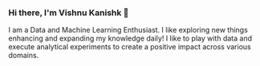 ### Hi there, I'm Vishnu Kanishk 👋
I am a Data and Machine Learning Enthusiast. I like exploring new things enhancing and expanding my knowledge daily! I like to play with data and execute analytical experiments to create a positive impact across various domains.
<!--
**vishnu-kanishk/vishnu-kanishk** is a ✨ _special_ ✨ repository because its `README.md` (this file) appears on your GitHub profile.

Here are some ideas to get you started:

- 🔭 I’m currently working on ...
🌱 I’m currently learning Tableau and Deep Learning
- 👯 I’m looking to collaborate on ...
- 🤔 I’m looking for help with ...
- 💬 Ask me about ...
- 📫 How to reach me: ...
- 😄 Pronouns: ...
- ⚡ Fun fact: ...
-->
